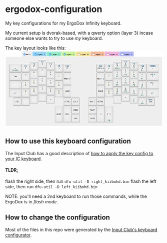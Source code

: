 # ergodox-configuration

My key configurations for my ErgoDox Infinity keyboard.

My current setup is dvorak-based, with a qwerty option (layer 3) incase someone else wants to try to use _my_ keyboard.

The key layout looks like this: ![](layout.png)

## How to use this keyboard configuration

The Input Club has a good description of [how to apply the key config to your IC keyboard](https://input.club/configurator-setup/).

#### TLDR;

flash the right side, then run `dfu-util -D right_kiibohd.bin`
flash the left side, then run `dfu-util -D left_kiibohd.bin`

NOTE: you'll need a 2nd keyboard to run those commands, while the ErgoDox is in _flash mode_.


## How to change the configuration

Most of the files in this repo were generated by the [Input Club's keyboard configurator](https://input.club/configurator-ergodox/).

